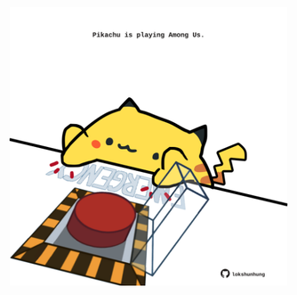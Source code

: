 <!-- built at 04/07/2025, 18:00:26 UTC -->
<p align="center">
  <img width="500" height="500" src="./ReadmeImage.svg">
</p>
